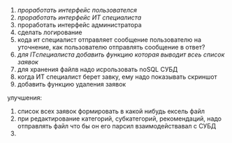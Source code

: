 1. *проработать интерфейс пользователся*
2. *проработать интерфейс ИТ специалиста*
3. проработать интерфейс администратора 
4. сделать логирование
6. кода ит специалист отправляет сообщение пользователю на уточнение, как пользователю отправлять сообщение в ответ? 
7. *для ITспециалиста добавить функцию которая выводит всеь список заявок*
8. для хранения файлв надо исрользовать noSQL СУБД
9. когда ИТ специалист берет завку, ему надо показывать скриншот
10. добавить функцию удаления заявок 


улучшения:
1. список всех заявок формировать в какой нибудь ексель файл
2. при редактирование категорий, субкатегорий, рекомендаций, надо отправлять файл что бы он его парсил взаимодействавал с СУБД
3. 